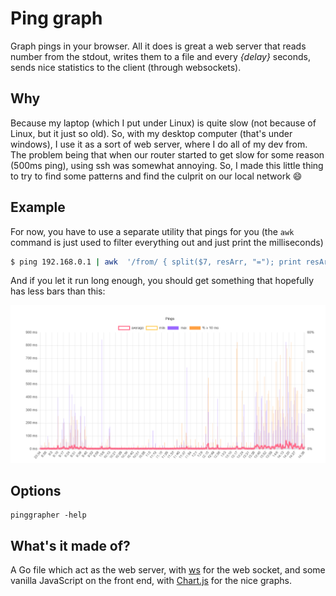 # Ping graph

Graph pings in your browser. All it does is great a web server that reads number
from the stdout, writes them to a file and every *{delay}* seconds, sends nice
statistics to the client (through websockets).

## Why

Because my laptop (which I put under Linux) is quite slow (not because of Linux,
but it just so old). So, with my desktop computer (that's under windows), I use
it as a sort of web server, where I do all of my dev from. The problem being
that when our router started to get slow for some reason (500ms ping), using ssh
was somewhat annoying. So, I made this little thing to try to find some patterns
and find the culprit on our local network :smile:

## Example

For now, you have to use a separate utility that pings for you (the `awk`
command is just used to filter everything out and just print the milliseconds)

```sh
$ ping 192.168.0.1 | awk  '/from/ { split($7, resArr, "="); print resArr[2] }' | pinggrapher
```

And if you let it run long enough, you should get something that hopefully has
less bars than this:

![ping graph sample](./pinggrapher.png)

## Options

```
pinggrapher -help
```

## What's it made of?

A Go file which act as the web server, with [ws](https://github.com/gobwas/ws)
for the web socket, and some vanilla JavaScript on the front end, with
[Chart.js](https://github.com/chartjs) for the nice graphs.
